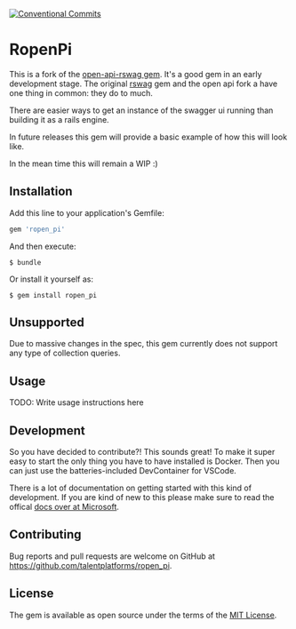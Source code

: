 [![Conventional Commits](https://img.shields.io/badge/Conventional%20Commits-1.0.0-yellow.svg)](https://conventionalcommits.org)

# RopenPi

This is a fork of the [open-api-rswag gem](https://github.com/jdanielian/open-api-rswag).
It's a good gem in an early development stage. The original [rswag](https://github.com/rswag/rswag) gem and the open api fork a have one thing in common: they do to much.

There are easier ways to get an instance of the swagger ui running than building it as a rails engine.

In future releases this gem will provide a basic example of how this will look like.

In the mean time this will remain a WIP :)

## Installation

Add this line to your application's Gemfile:

```ruby
gem 'ropen_pi'
```

And then execute:

    $ bundle

Or install it yourself as:

    $ gem install ropen_pi

## Unsupported

Due to massive changes in the spec, this gem currently does not support any type of collection queries.

## Usage

TODO: Write usage instructions here

## Development

So you have decided to contribute?! This sounds great!
To make it super easy to start the only thing you have to have installed is Docker.
Then you can just use the batteries-included DevContainer for VSCode.

There is a lot of documentation on getting started with this kind of development.
If you are kind of new to this please make sure to read the offical [docs over at Microsoft](https://code.visualstudio.com/docs/remote/containers).

## Contributing

Bug reports and pull requests are welcome on GitHub at https://github.com/talentplatforms/ropen_pi.

## License

The gem is available as open source under the terms of the [MIT License](https://opensource.org/licenses/MIT).
